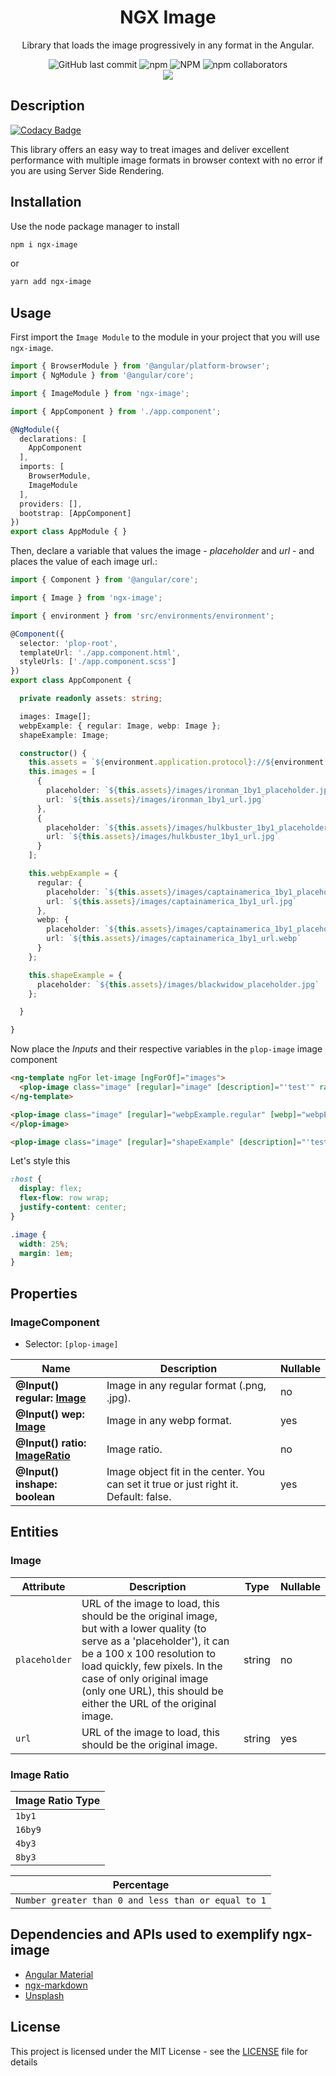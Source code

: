 <h1 align="center">NGX Image</h1>
<p align="center">Library that loads the image progressively in any format in the Angular.</p>
<div align="center">
  <img alt="GitHub last commit" src="https://img.shields.io/github/last-commit/pedlop/ngx-image.svg?style=for-the-badge">
  <img alt="npm" src="https://img.shields.io/npm/dw/ngx-image.svg?style=for-the-badge">
  <img alt="NPM" src="https://img.shields.io/npm/l/ngx-image.svg?style=for-the-badge">
  <img alt="npm collaborators" src="https://img.shields.io/npm/collaborators/ngx-image.svg?style=for-the-badge">
</div>
<div align="center">
  <a href="https://nodei.co/npm/ngx-image/" target="_blank">
    <img src="https://nodei.co/npm/ngx-image.png?downloads=true&downloadRank=true&stars=true">
  </a>
</div>

## Description

[![Codacy Badge](https://api.codacy.com/project/badge/Grade/fc8fb494a25a42bf88a78e19ce3a1b80)](https://app.codacy.com/app/pedlop/ngx-image?utm_source=github.com&utm_medium=referral&utm_content=pedlop/ngx-image&utm_campaign=Badge_Grade_Settings)

This library offers an easy way to treat images and deliver excellent performance with multiple image formats in browser context with no error if you are using Server Side Rendering.

## Installation

Use the node package manager to install

```bash
npm i ngx-image
```

or

```bash
yarn add ngx-image
```

## Usage

First import the `Image Module` to the module in your project that you will use `ngx-image`.

```typescript
import { BrowserModule } from '@angular/platform-browser';
import { NgModule } from '@angular/core';

import { ImageModule } from 'ngx-image';

import { AppComponent } from './app.component';

@NgModule({
  declarations: [
    AppComponent
  ],
  imports: [
    BrowserModule,
    ImageModule
  ],
  providers: [],
  bootstrap: [AppComponent]
})
export class AppModule { }
```

Then, declare a variable that values ​​the image - _placeholder_ and _url_ - and places the value of each image url.:

```typescript
import { Component } from '@angular/core';

import { Image } from 'ngx-image';

import { environment } from 'src/environments/environment';

@Component({
  selector: 'plop-root',
  templateUrl: './app.component.html',
  styleUrls: ['./app.component.scss']
})
export class AppComponent {

  private readonly assets: string;

  images: Image[];
  webpExample: { regular: Image, webp: Image };
  shapeExample: Image;

  constructor() {
    this.assets = `${environment.application.protocol}://${environment.application.host}/${environment.application.assets}`;
    this.images = [
      {
        placeholder: `${this.assets}/images/ironman_1by1_placeholder.jpg`,
        url: `${this.assets}/images/ironman_1by1_url.jpg`
      },
      {
        placeholder: `${this.assets}/images/hulkbuster_1by1_placeholder.jpg`,
        url: `${this.assets}/images/hulkbuster_1by1_url.jpg`
      }
    ];

    this.webpExample = {
      regular: {
        placeholder: `${this.assets}/images/captainamerica_1by1_placeholder.jpg`,
        url: `${this.assets}/images/captainamerica_1by1_url.jpg`
      },
      webp: {
        placeholder: `${this.assets}/images/captainamerica_1by1_placeholder.webp`,
        url: `${this.assets}/images/captainamerica_1by1_url.webp`
      }
    };

    this.shapeExample = {
      placeholder: `${this.assets}/images/blackwidow_placeholder.jpg`
    };

  }

}
```

Now place the _Inputs_ and their respective variables in the `plop-image` image component

```html
<ng-template ngFor let-image [ngForOf]="images">
  <plop-image class="image" [regular]="image" [description]="'test'" ratio="1by1"></plop-image>
</ng-template>

<plop-image class="image" [regular]="webpExample.regular" [webp]="webpExample.webp" [description]="'test'" ratio="1by1">
</plop-image>

<plop-image class="image" [regular]="shapeExample" [description]="'test'" ratio="1by1" inshape></plop-image>
```

Let's style this

```scss
:host {
  display: flex;
  flex-flow: row wrap;
  justify-content: center;
}

.image {
  width: 25%;
  margin: 1em;
}
```

## Properties

### ImageComponent

 * Selector: `[plop-image]`

| Name             | Description        | Nullable |
| ---------------- | ------------------ | -------- |
| **@Input() regular: [Image](#image)** | Image in any regular format (.png, .jpg).| no |
| **@Input() wep: [Image](#image)** | Image in any webp format.| yes |
| **@Input() ratio: [ImageRatio](#image-ratio)** | Image ratio.| no |
| **@Input() inshape: boolean** | Image object fit in the center. You can set it true or just right it. Default: false. | yes |


## Entities

### Image
| Attribute   | Description     | Type | Nullable |
| ----------- | --------------- | ---- | -------- |
| `placeholder` | URL of the image to load, this should be the original image, but with a lower quality (to serve as a 'placeholder'), it can be a 100 x 100 resolution to load quickly, few pixels. In the case of only original image (only one URL), this should be either the URL of the original image.  | string | no | 
| `url` | URL of the image to load, this should be the original image. | string | yes |

### Image Ratio
| Image Ratio Type |
| ---------------- |
| `1by1`    | 
| `16by9`   | 
| `4by3`    | 
| `8by3`    | 

| Percentage |
| ---------- |
| `Number greater than 0 and less than or equal to 1` |

## Dependencies and APIs used to exemplify ngx-image

* [Angular Material](https://material.angular.io/)
* [ngx-markdown](https://www.npmjs.com/package/ngx-markdown/)
* [Unsplash](https://unsplash.com/)

## License

This project is licensed under the MIT License - see the [LICENSE](LICENSE) file for details

